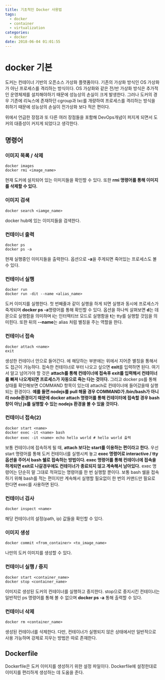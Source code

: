 ```yaml
---
title: 기초적인 Docker 사용법
tags:
  - docker
  - container
  - virtualization
categories:
  - docker
date: 2018-06-04 01:01:55
---
```


# docker 기본

도커는 컨테이너 기반의 오픈소스 가상화 플랫폼이다. 기존의 가상화 방식인 OS 가상화가 아닌 프로세스를 격리하는 방식이다. OS 가상화와 같은 전/반 가상화 방식은 추가적인 운영체제를 설치해야하기 때문에 성능상의 손실이 크게 발생한다. 그러나 도커의 경우 기존에 리눅스에 존재하던 cgroup과 lxc를 개량하여 프로세스를 격리하는 방식을 취하기 때문에 성능상의 손실이 전가상화 보다 적은 편이다.

위에서 언급한 장점과 또 다른 여러 장점들을 포함해 DevOps개념이 퍼지게 되면서 도커의 대중성이 커지게 되었다고 생각한다.

## 명령어

### 이미지 목록 / 삭제
~~~shell
docker images
docker rmi <image_name>
~~~
현재 도커에 설치되어 있는 이미지들을 확인할 수 있다. 또한 **rmi 명령어를 통해 이미지를 삭제할 수 있다.**

### 이미지 검색
~~~shell
docker search <iamge_name>
~~~
docker hub에 있는 이미지들을 검색한다.

### 컨테이너 출력
~~~shell
docker ps
docker ps -a
~~~
현재 실행중인 이미지들을 출력한다. 옵션으로 **-a**을 주게되면 죽어있는 프로세스도 볼 수 있다.

### 컨테이너 실행
~~~shell
docker run 
docker run -dit --name <alias_name>
~~~
도커 이미지를 실행한다. 첫 번째줄과 같이 실행을 하게 되면 실행과 동시에 프로세스가 죽게되며 **docker ps -a**명령어를 통해 확인할 수 있다. 옵션을 하나씩 살펴보면 **d**는 데몬으로 실행함을 의미하며 **i**는 인터렉티브 모드로 실행함을 **t**는 tty를 실행할 것임을 의미힌다. 또한 뒤의 **--name**는 alias 처럼 별칭을 주는 역할을 한다. 


### 컨테이너 접속
~~~shell
docker attach <name>
exit
~~~
생성한 컨테이너 안으로 들어간다. <name>에 해당하는 부분에는 위에서 지어준 별칭을 통해서도 접근이 가능하다. 접속한 컨테이너로 부터 나오고 싶으면 **exit**를 입력하면 된다. 여기서 알고 넘어가야 할 것은 **attach를 통해 컨테이너에 접속후 exit를 입력해서 컨테이너를 빠져 나오게되면 프로세스가 자동으로 죽는 다는 것이다.** 그리고 docker ps를 통해 상태를 확인해보면 COMMAND 항목이 있는데 attach로 컨테이너에 들어갔을때 실행되는 환경이다. **예를 들면 nodejs를 pull 해올 경우 COMMAND가 /bin/bash가 아니라 node환경이기 때문에 docker attach 명령어를 통해 컨테이터에 접속할 경우 bash창이 아닌 js를 실행할 수 있는 nodejs 환경을 볼 수 있을 것이다.** 

### 컨테이너 접속(2)
~~~shell
docker start <name>
docker exec -it <name> bash
docker exec -it <name> echo hello world # hello world 출력
~~~
보통 컨테이너에 접속하게 될 때, **attach 보다는 start를 이용하는 편이라고 한다.** 우선 start 명령어를 통해 도커 컨테이너를 실행시켜 놓고 **exec 명령어로 interactive / tty 옵션을 주어서 bash 쉘로 접속하는 방법이다. exec 명령어를 통해 컨테이너에 접속을 하게되면 exit로 나갈경우에도 컨테이너가 종료되지 않고 계속해서 남아있다.** exec 명령어는 단순히 말 그대로 적혀있는 명령어를 한 번 실행할 뿐이다. 보통 bash 쉘을 접속하기 위해 bash를 적는 편이지만 계속해서 실행할 필요없이 한 번의 커맨드만 필요로 한다면 exec를 사용하면 된다.

### 컨테이너 검사
~~~shell
docker inspect <name>
~~~
해당 컨테이너의 설정(path, ip) 값들을 확인할 수 있다. 

### 이미지 생성
~~~shell
docker commit <from_container> <to_image_name>
~~~
나만의 도커 이미지를 생성할 수 있다. 

### 컨테이너 실행 / 중지
~~~shell
docker start <container_name>
docker stop <container_name>
~~~
이미지로 생성된 도커의 컨테이너를 실행하고 중지한다. stop으로 중지시킨 컨테이너는 일반적인 ps 명령어를 통해 볼 수 없으며 **docker ps -a** 통해 출력할 수 있다. 

### 컨테이너 삭제
~~~shell
docker rm <container_name>
~~~
생성된 컨테이너를 삭제한다. 다만, 컨테이너가 실행되지 않은 상태에서만 일반적으로 사용 가능하며 강제로 지우는 방법은 따로 존재한다. 


## Dockerfile
Dockerfile은 도커 이미지를 생성하기 위한 설정 파일이다. Dockerfile에 설정한대로 이미지를 편리하게 생성하는 데 도움을 준다.